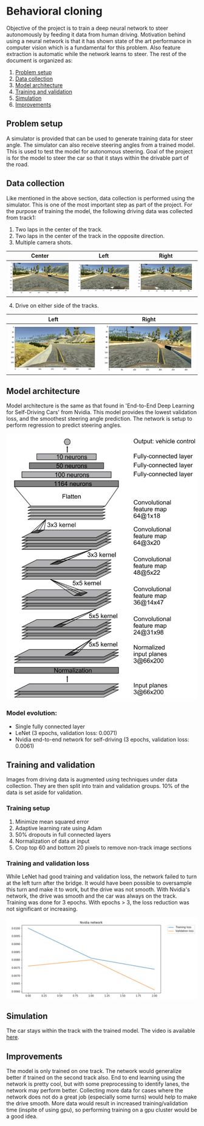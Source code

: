 # Behavioral cloning

Objective of the project is to train a deep neural network to steer autonomously by feeding it data from human driving. Motivation behind using a neural network is that it has shown state of the art performance in computer vision which is a fundamental for this problem. Also feature extraction is automatic while the network learns to steer. The rest of the document is organized as:

1. [Problem setup](#problem_setup)
2. [Data collection](#data_collection)
3. [Model architecture](#model_architecture)
4. [Training and validation](#training)
5. [Simulation](#simulation)
6. [Improvements](#improvements)

## <a name="problem_setup">Problem setup</a>
A simulator is provided that can be used to generate training data for steer angle. The simulator can also receive steering angles from a trained model. This is used to test the model for autonomous steering. Goal of the project is for the model to steer the car so that it stays within the drivable part of the road.

## <a name="data_collection">Data collection</a>
Like mentioned in the above section, data collection is performed using the simulator. This is one of the most important step as part of the project. For the purpose of training the model, the following driving data was collected from track1:

1. Two laps in the center of the track.
2. Two laps in the center of the track in the opposite direction.
3. Multiple camera shots.

 | Center | Left | Right
 | :---: | :---: | :---:
 | ![](report_data/t1_center.jpg) | ![](report_data/t1_left.jpg) | ![](report_data/t1_right.jpg)

4. Drive on either side of the tracks.

 | Left | Right
 | :---: | :---:
 | ![](report_data/t1_left_correction.jpg) | ![](report_data/t1_right_correction.jpg)

## <a name="model_architecture">Model architecture</a>
Model architecture is the same as that found in 'End-to-End Deep Learning for Self-Driving Cars' from Nvidia. This model provides the lowest validation loss, and the smoothest steering angle prediction. The network is setup to perform regression to predict steering angles.

![](report_data/network.jpg)

### Model evolution:
* Single fully connected layer
* LeNet (3 epochs, validation loss: 0.0071)
* Nvidia end-to-end network for self-driving (3 epochs, validation loss: 0.0061)

## <a name="training">Training and validation</a>
Images from driving data is augmented using techniques under data collection. They are then split into train and validation groups. 10% of the data is set aside for validation.

### Training setup
1. Minimize mean squared error
2. Adaptive learning rate using Adam
3. 50% dropouts in full connected layers
4. Normalization of data at input
5. Crop top 60 and bottom 20 pixels to remove non-track image sections

### Training and validation loss

While LeNet had good training and validation loss, the network failed to turn at the left turn after the bridge. It would have been possible to oversample this turn and make it to work, but the drive was not smooth. With Nvidia's network, the drive was smooth and the car was always on the track. Training was done for 3 epochs. With epochs > 3, the loss reduction was not significant or increasing.

![](report_data/network_loss.jpg)

## <a name="simulation">Simulation</a>
The car stays within the track with the trained model. The video is available [here](https://github.com/rohithmenon/carnd/blob/master/behavioral-cloning/run1.mp4?raw=true).

## <a name="improvements">Improvements</a>
The model is only trained on one track. The network would generalize better if trained on the second track also. End to end learning using the network is pretty cool, but with some preprocessing to identify lanes, the network may perform better. Collecting more data for cases where the network does not do a great job (especially some turns) would help to make the drive smooth. More data would result in increased training/validation time (inspite of using gpu), so performing training on a gpu cluster would be a good idea.


